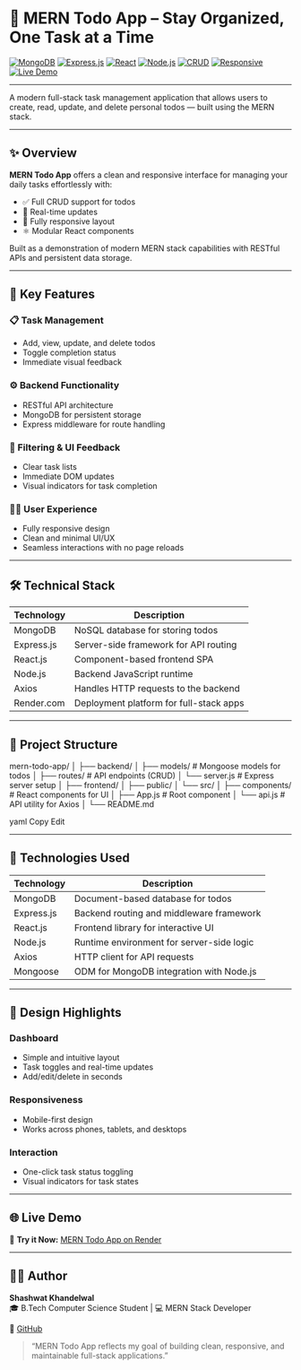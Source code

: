 
# 📝 MERN Todo App – Stay Organized, One Task at a Time  

[![MongoDB](https://img.shields.io/badge/MongoDB-47A248?style=for-the-badge&logo=mongodb&logoColor=white)](https://www.mongodb.com/)
[![Express.js](https://img.shields.io/badge/Express.js-000000?style=for-the-badge&logo=express&logoColor=white)](https://expressjs.com/)
[![React](https://img.shields.io/badge/React-20232A?style=for-the-badge&logo=react&logoColor=61DAFB)](https://reactjs.org/)
[![Node.js](https://img.shields.io/badge/Node.js-339933?style=for-the-badge&logo=nodedotjs&logoColor=white)](https://nodejs.org/)
[![CRUD](https://img.shields.io/badge/CRUD-Supported-informational?style=for-the-badge&color=blue)]()
[![Responsive](https://img.shields.io/badge/Responsive%20Design-Yes-success?style=for-the-badge)]()
[![Live Demo](https://img.shields.io/badge/Live-Demo-green?style=for-the-badge)](https://mern-todo-app-3ahv.onrender.com/)

---

A modern full-stack task management application that allows users to create, read, update, and delete personal todos — built using the MERN stack.

---

## ✨ Overview

**MERN Todo App** offers a clean and responsive interface for managing your daily tasks effortlessly with:

- ✅ Full CRUD support for todos  
- 🔁 Real-time updates  
- 📱 Fully responsive layout  
- ⚛️ Modular React components  

Built as a demonstration of modern MERN stack capabilities with RESTful APIs and persistent data storage.

---

## 🔧 Key Features

### 📋 Task Management
- Add, view, update, and delete todos  
- Toggle completion status  
- Immediate visual feedback  

### ⚙️ Backend Functionality
- RESTful API architecture  
- MongoDB for persistent storage  
- Express middleware for route handling  

### 🔎 Filtering & UI Feedback
- Clear task lists  
- Immediate DOM updates  
- Visual indicators for task completion  

### 🧑‍💻 User Experience
- Fully responsive design  
- Clean and minimal UI/UX  
- Seamless interactions with no page reloads  

---

## 🛠️ Technical Stack

| Technology     | Description                                     |
|----------------|-------------------------------------------------|
| MongoDB        | NoSQL database for storing todos                |
| Express.js     | Server-side framework for API routing           |
| React.js       | Component-based frontend SPA                    |
| Node.js        | Backend JavaScript runtime                      |
| Axios          | Handles HTTP requests to the backend            |
| Render.com     | Deployment platform for full-stack apps         |

---

## 📁 Project Structure

mern-todo-app/
│
├── backend/
│ ├── models/ # Mongoose models for todos
│ ├── routes/ # API endpoints (CRUD)
│ └── server.js # Express server setup
│
├── frontend/
│ ├── public/
│ └── src/
│ ├── components/ # React components for UI
│ ├── App.js # Root component
│ └── api.js # API utility for Axios
│
└── README.md

yaml
Copy
Edit

---

## 🧠 Technologies Used

| Technology     | Description                                    |
|----------------|------------------------------------------------|
| MongoDB        | Document-based database for todos              |
| Express.js     | Backend routing and middleware framework       |
| React.js       | Frontend library for interactive UI            |
| Node.js        | Runtime environment for server-side logic      |
| Axios          | HTTP client for API requests                   |
| Mongoose       | ODM for MongoDB integration with Node.js       |

---

## 🎨 Design Highlights

### Dashboard
- Simple and intuitive layout  
- Task toggles and real-time updates  
- Add/edit/delete in seconds  

### Responsiveness
- Mobile-first design  
- Works across phones, tablets, and desktops  

### Interaction
- One-click task status toggling  
- Visual indicators for task states  

---

## 🌐 Live Demo  

🔗 **Try it Now:** [MERN Todo App on Render](https://mern-todo-app-3ahv.onrender.com/)

---

## 🧑‍💻 Author

**Shashwat Khandelwal**  
🎓 B.Tech Computer Science Student | 💻 MERN Stack Developer  

🔗 [GitHub](https://github.com/SHASHWAT13244)  
<!-- 🔗 [LinkedIn](https://linkedin.com/in/your-link-if-you-want-to-add) -->

> “MERN Todo App reflects my goal of building clean, responsive, and maintainable full-stack applications.”
